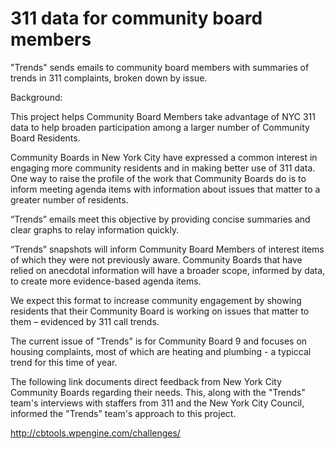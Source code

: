 311 data for community board members
====================================

"Trends" sends emails to community board members with summaries of trends in 311 complaints, broken down by issue.

Background:

This project helps Community Board Members take advantage of NYC 311 data to help broaden participation among a larger number of Community Board Residents. 

Community Boards in New York City have expressed a common interest in engaging more community residents and in making better use of 311 data. One way to raise the profile of the work that Community Boards do is to inform meeting agenda items with information about issues that matter to a greater number of residents.

“Trends” emails meet this objective by providing concise summaries and clear graphs to relay information quickly. 

“Trends” snapshots will inform Community Board Members of interest items of which they were not previously aware. Community Boards that have relied on anecdotal information will have a broader scope, informed by data, to create more evidence-based agenda items. 

We expect this format to increase community engagement by showing residents that their Community Board is working on issues that matter to them –  evidenced by 311 call trends.

The current issue of "Trends" is for Community Board 9 and focuses on housing complaints, most of which are heating and plumbing - a typiccal trend for this time of year.


The following link documents direct feedback from New York City Community Boards regarding their needs. This, along with the "Trends" team's interviews with staffers from 311 and the New York City Council, informed the "Trends" team's  approach to this project.

http://cbtools.wpengine.com/challenges/



